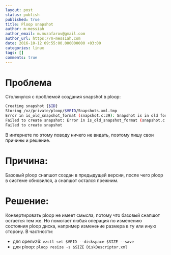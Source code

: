 ```yaml
---
layout: post
status: publish
published: true
title: Ploop snapshot
author: m-messiah
author_email: m.muzafarov@gmail.com
author_url: https://m-messiah.com
date: 2016-10-12 09:55:00.000000000 +03:00
categories: linux
tags: []
comments: true
---
```


# Проблема

Столкнулся с проблемой создания snapshot в ploop:

```bash
Creating snapshot {$ID}
Storing /vz/private/ploop/$VEID/Snapshots.xml.tmp
Error in is_old_snapshot_format (snapshot.c:39): Snapshot is in old format
Failed to create snapshot: Error in is_old_snapshot_format (snapshot.c:39): Snapshot is in old format [38]
Failed to create snapshot
```

В интернете по этому поводу ничего не видать, поэтому пишу свои причины и решение.

# Причина:

Базовый ploop снапшот создан в предыдущей версии, после чего ploop в системе обновился, а снапшот остался прежним.

# Решение:

Конвертировать ploop не имеет смысла, потому что базовый снапшот остается тем же. Но помогает любая операция по изменению состояния ploop диска, например изменение размера в ту или иную сторону.
В частности:

+ для openvz6: `vzctl set $VEID --diskspace $SIZE --save`
+ для ploop: `ploop resize -s $SIZE DiskDescriptor.xml`
